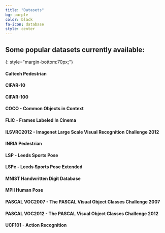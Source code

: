 ```yaml
---
title: "Datasets"
bg: purple
color: black
fa-icon: database
style: center
---
```


## Some popular datasets currently available:
{: style="margin-bottom:70px;"}


#### **Caltech Pedestrian**

#### **CIFAR-10**

#### **CIFAR-100**

#### **COCO - Common Objects in Context**

#### **FLIC - Frames Labeled In Cinema**

#### **ILSVRC2012 - Imagenet Large Scale Visual Recognition Challenge 2012**

#### **INRIA Pedestrian**

#### **LSP - Leeds Sports Pose**

#### **LSPe - Leeds Sports Pose Extended**

#### **MNIST Handwritten Digit Database**

#### **MPII Human Pose**

#### **PASCAL VOC2007 - The PASCAL Visual Object Classes Challenge 2007**

#### **PASCAL VOC2012 - The PASCAL Visual Object Classes Challenge 2012**

#### **UCF101 - Action Recognition**


